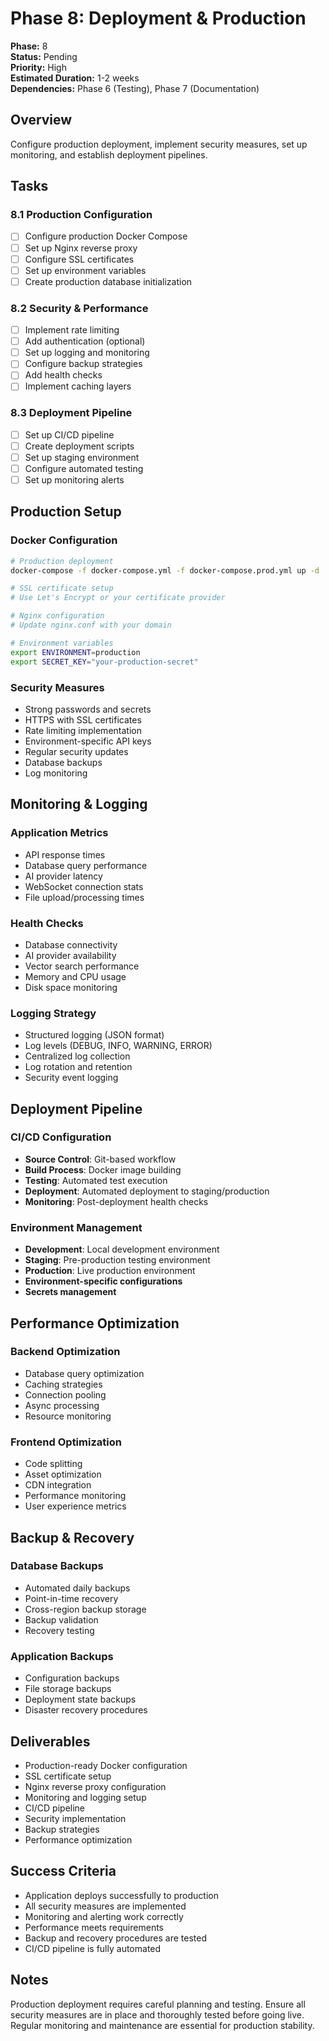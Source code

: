 # Phase 8: Deployment & Production

**Phase:** 8  
**Status:** Pending  
**Priority:** High  
**Estimated Duration:** 1-2 weeks  
**Dependencies:** Phase 6 (Testing), Phase 7 (Documentation)

## Overview
Configure production deployment, implement security measures, set up monitoring, and establish deployment pipelines.

## Tasks

### 8.1 Production Configuration
- [ ] Configure production Docker Compose
- [ ] Set up Nginx reverse proxy
- [ ] Configure SSL certificates
- [ ] Set up environment variables
- [ ] Create production database initialization

### 8.2 Security & Performance
- [ ] Implement rate limiting
- [ ] Add authentication (optional)
- [ ] Set up logging and monitoring
- [ ] Configure backup strategies
- [ ] Add health checks
- [ ] Implement caching layers

### 8.3 Deployment Pipeline
- [ ] Set up CI/CD pipeline
- [ ] Create deployment scripts
- [ ] Set up staging environment
- [ ] Configure automated testing
- [ ] Set up monitoring alerts

## Production Setup

### Docker Configuration
```bash
# Production deployment
docker-compose -f docker-compose.yml -f docker-compose.prod.yml up -d

# SSL certificate setup
# Use Let's Encrypt or your certificate provider

# Nginx configuration
# Update nginx.conf with your domain

# Environment variables
export ENVIRONMENT=production
export SECRET_KEY="your-production-secret"
```

### Security Measures
- Strong passwords and secrets
- HTTPS with SSL certificates
- Rate limiting implementation
- Environment-specific API keys
- Regular security updates
- Database backups
- Log monitoring

## Monitoring & Logging

### Application Metrics
- API response times
- Database query performance
- AI provider latency
- WebSocket connection stats
- File upload/processing times

### Health Checks
- Database connectivity
- AI provider availability
- Vector search performance
- Memory and CPU usage
- Disk space monitoring

### Logging Strategy
- Structured logging (JSON format)
- Log levels (DEBUG, INFO, WARNING, ERROR)
- Centralized log collection
- Log rotation and retention
- Security event logging

## Deployment Pipeline

### CI/CD Configuration
- **Source Control**: Git-based workflow
- **Build Process**: Docker image building
- **Testing**: Automated test execution
- **Deployment**: Automated deployment to staging/production
- **Monitoring**: Post-deployment health checks

### Environment Management
- **Development**: Local development environment
- **Staging**: Pre-production testing environment
- **Production**: Live production environment
- **Environment-specific configurations**
- **Secrets management**

## Performance Optimization

### Backend Optimization
- Database query optimization
- Caching strategies
- Connection pooling
- Async processing
- Resource monitoring

### Frontend Optimization
- Code splitting
- Asset optimization
- CDN integration
- Performance monitoring
- User experience metrics

## Backup & Recovery

### Database Backups
- Automated daily backups
- Point-in-time recovery
- Cross-region backup storage
- Backup validation
- Recovery testing

### Application Backups
- Configuration backups
- File storage backups
- Deployment state backups
- Disaster recovery procedures

## Deliverables
- Production-ready Docker configuration
- SSL certificate setup
- Nginx reverse proxy configuration
- Monitoring and logging setup
- CI/CD pipeline
- Security implementation
- Backup strategies
- Performance optimization

## Success Criteria
- Application deploys successfully to production
- All security measures are implemented
- Monitoring and alerting work correctly
- Performance meets requirements
- Backup and recovery procedures are tested
- CI/CD pipeline is fully automated

## Notes
Production deployment requires careful planning and testing. Ensure all security measures are in place and thoroughly tested before going live. Regular monitoring and maintenance are essential for production stability.
